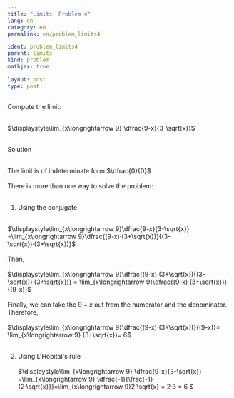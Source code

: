 ```yaml
---
title: "Limits. Problem 4"
lang: en
category: en
permalink: en/problem_limits4

ident: problem_limits4
parent: limits
kind: problem
mathjax: true

layout: post
type: post
---
```


<div>
Compute the limit: <br><br>

$\displaystyle\lim_{x\longrightarrow 9} \dfrac{9-x}{3-\sqrt{x}}$<br><br>

<div class="bcblue boxdissap">
Solution
</div><br>

<div class="dissap">

The limit is of indeterminate form $\dfrac{0}{0}$<br><br>
There is more than one way to solve the problem:<br><br>

1. Using the conjugate<br><br>


$\displaystyle\lim_{x\longrightarrow 9}\dfrac{9-x}{3-\sqrt{x}} =\lim_{x\longrightarrow 9}\dfrac{(9-x)·(3+\sqrt{x})}{(3-\sqrt{x})·(3+\sqrt{x})}$<br><br>
Then, <br><br>
$\displaystyle\lim_{x\longrightarrow 9}\dfrac{(9-x)·(3+\sqrt{x}){(3-\sqrt{x})·(3+\sqrt{x})} = \lim_{x\longrightarrow 9}\dfrac{(9-x)·(3+\sqrt{x})}{(9-x)}$<br><br>
Finally, we can take the $9-x$ out from the numerator and the denominator. Therefore, <br><br>
$\displaystyle\lim_{x\longrightarrow 9}\dfrac{(9-x)·(3+\sqrt{x})}{(9-x)}= \lim_{x\longrightarrow 9} (3+\sqrt{x})= 6$<br><br>
  
  
2. Using L'Hôpital's rule<br><br>
$\displaystyle\lim_{x\longrightarrow 9} \dfrac{9-x}{3-\sqrt{x}} =\lim_{x\longrightarrow 9} \dfrac{-1}{\frac{-1}{2·\sqrt{x}}}=\lim_{x\longrightarrow 9}2·\sqrt{x} = 2·3 = 6 $<br><br>

</div>
